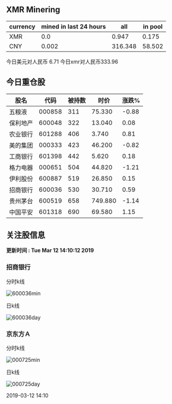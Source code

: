 ## XMR Minering

|currency|mined in last 24 hours|all|in pool|
|---|---|---|---|
|XMR|0.0|0.947|0.175|
|CNY|0.002|316.348|58.502|

今日美元对人民币 6.71	今日xmr对人民币333.96


## 今日重仓股 

|股名|代码|被持数|时价|涨跌%|
|---|---|---|---|---|
|五粮液|000858|311|75.330|-0.88|
|保利地产|600048|322|13.040|0.08|
|农业银行|601288|406|3.740|0.81|
|美的集团|000333|423|46.200|-0.82|
|工商银行|601398|442|5.620|0.18|
|格力电器|000651|504|44.820|-1.21|
|伊利股份|600887|519|26.850|0.15|
|招商银行|600036|530|30.710|0.59|
|贵州茅台|600519|658|749.880|-1.14|
|中国平安|601318|690|69.580|1.15|

## 关注股信息
**更新时间 : Tue Mar 12 14:10:12 2019**
### 招商银行 
分时k线

![600036min](http://image.sinajs.cn/newchart/min/n/sh600036.gif)

日k线

![600036day](http://image.sinajs.cn/newchart/daily/n/sh600036.gif)

### 京东方Ａ 
分时k线

![000725min](http://image.sinajs.cn/newchart/min/n/sz000725.gif)

日k线

![000725day](http://image.sinajs.cn/newchart/daily/n/sz000725.gif)

2019-03-12 14:10